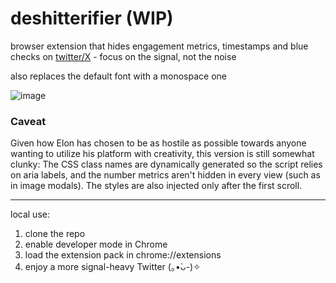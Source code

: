 # deshitterifier (WIP)

browser extension that hides engagement metrics, timestamps and blue checks on [twitter/X](https://x.com) - focus on the signal, not the noise

also replaces the default font with a monospace one

![image](https://github.com/user-attachments/assets/ade89a0c-d74f-43c8-91ea-9fecdc46d49b)

### Caveat
Given how Elon has chosen to be as hostile as possible towards anyone wanting to utilize his platform with creativity, this version is still somewhat clunky: The CSS class names are dynamically generated so the script relies on aria labels, and the number metrics aren't hidden in every view (such as in image modals). The styles are also injected only after the first scroll.

----

local use:
1. clone the repo
2. enable developer mode in Chrome
3. load the extension pack in chrome://extensions
4. enjoy a more signal-heavy Twitter	(｡•̀ᴗ-)✧
